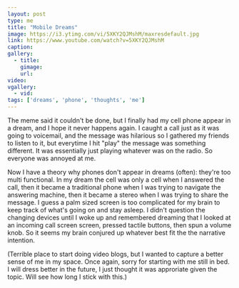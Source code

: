 ```yaml
---
layout: post
type: me
title: "Mobile Dreams"
image: https://i3.ytimg.com/vi/5XKY2QJMshM/maxresdefault.jpg
link: https://www.youtube.com/watch?v=5XKY2QJMshM
caption: 
gallery:
  - title: 
    gimage: 
    url: 
video: 
vgallery:
  - vid: 
tags: ['dreams', 'phone', 'thoughts', 'me']
---
```

The meme said it couldn't be done, but I finally had my cell phone appear in a dream, and I hope it never happens again.  I caught a call just as it was going to voicemail, and the message was hilarious so I gathered my friends to listen to it, but everytime I hit "play" the message was something different.  It was essentially just playing whatever was on the radio.  So everyone was annoyed at me.

Now I have a theory why phones don't appear in dreams (often): they're too multi functional.  In my dream the cell was only a cell when I answered the call, then it became a traditional phone when I was trying to navigate the answering machine, then it became a stereo when I was trying to share the message.  I guess a palm sized screen is too complicated for my brain to keep track of what's going on and stay asleep.  I didn't question the changing devices until I woke up and remembered dreaming that I looked at an incoming call screen screen, pressed tactile buttons, then spun a volume knob. So it seems my brain conjured up whatever best fit the the narrative intention.


(Terrible place to start doing video blogs, but I wanted to capture a better sense of me in my space.  Once again, sorry for starting with me still in bed.  I will dress better in the future, I just thought it was approriate given the topic.  Will see how long I stick with this.)

